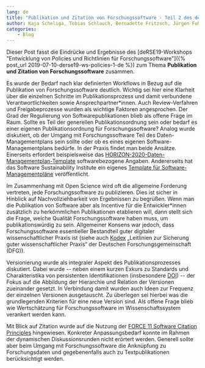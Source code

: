 ```yaml
---
lang: de
title: "Publikation und Zitation von Forschungssoftware - Teil 2 des deRSE19-Workshop-Rückblicks \"Entwicklung von Policies und Richtlinien für Forschungssoftware\""
author: Kaja Scheliga, Tobias Schlauch, Bernadette Fritzsch, Jürgen Fuhrmann
categories: 
    - Blog
---
```


Dieser Post fasst die Eindrücke und Ergebnisse des [deRSE19-Workshops "Entwicklung von Policies und Richtlinien für Forschungssoftware"]({% post_url 2019-07-10-derse19-ws-policies-1-de %}) zum Thema **Publikation und Zitation von Forschungssoftware** zusammen.

Es wurde der Bedarf nach klar definierten Workflows in Bezug auf die Publikation von Forschungssoftware deutlich. Wichtig sei hier eine Klarheit über die einzelnen Schritte im Publikationsprozess und damit verbundene Verantwortlichkeiten sowie Ansprechpartner\*innen. Auch Review-Verfahren und Freigabeprozesse wurden als wichtige Faktoren angesprochen. Der Grad der Regulierung von Softwarepublikationen blieb als offene Frage im Raum. Sollte es Teil der generellen Publikationsordnung sein oder bedarf es einer eigenen Publikationsordnung für Forschungssoftware? Analog wurde diskutiert, ob der Umgang mit Forschungssoftware Teil des Daten-Managementplans sein sollte oder ob es eines eigenen Software-Managementplans bedürfe. In der Praxis findet man beide Ansätze. Einerseits erfordert beispielsweise das [HORIZON-2020-Daten-Managementplan-Template](http://ec.europa.eu/research/participants/docs/h2020-funding-guide/cross-cutting-issues/open-access-data-management/data-management_en.htm#A1-template) softwarebezogene Angaben. Andererseits hat das Software Sustainability Institute ein eigenes [Template für Software-Managementpläne](https://www.software.ac.uk/software-management-plans) veröffentlicht.

Im Zusammenhang mit Open Science wird oft die allgemeine Forderung vertreten, jede Forschungssoftware zu publizieren. Dies ist sicher in Hinblick auf Nachvollziehbarkeit von Ergebnissen zu begrüßen. Wenn man die Publikation von Software aber als Incentive für die Entwickler\*innen zusätzlich zu herkömmlichen Publikationen etablieren will, dann stellt sich die Frage, welche Qualität Forschungssoftware haben muss, um publikationswürdig zu sein. Allgemeiner Konsens war jedoch, dass Forschungssoftware essentieller Bestandteil guter digitaler wissenschaftlicher Praxis ist (siehe auch [Kodex](https://www.dfg.de/download/pdf/foerderung/rechtliche_rahmenbedingungen/gute_wissenschaftliche_praxis/kodex_gwp.pdf) „Leitlinien zur Sicherung guter wissenschaftlicher Praxis“ der Deutschen Forschungsgemeinschaft (DFG)).

Versionierung wurde als integraler Aspekt des Publikationsprozesses diskutiert. Dabei wurde -- neben einem kurzen Exkurs zu Standards und Charakteristika von persistenten Identifikationen (insbesondere [DOI](https://en.wikipedia.org/wiki/Digital_object_identifier)) -- der Fokus auf die Abbildung der Hierarchie und Relation der Versionen zueinander gesetzt. In Verbindung damit wurden auch Ideen zur Frequenz der einzelnen Versionen ausgetauscht. Zu überlegen sei hierbei was die grundlegenden Kriterien für eine neue Version sind. Als offene Frage blieb wie Wertschätzung für Forschungssoftware im Wissenschaftssystem verankert werden kann.

Mit Blick auf Zitation wurde auf die Nutzung der [FORCE 11 Software Citation Principles](https://www.force11.org/software-citation-principles) hingewiesen. Konkreter Anpassungsbedarf konnte im Rahmen der dynamischen Diskussionsrunden nicht erörtert werden. Generell sollte aber beim Umgang mit Forschungssoftware die Anknüpfung zu Forschungsdaten und gegebenenfalls auch zu Textpublikationen berücksichtigt werden.
